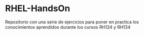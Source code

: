 # RHEL-HandsOn
Repositorio con una serie de ejercicios para poner en practica los conocimientos aprendidos durante los cursos RH124 y RH134
